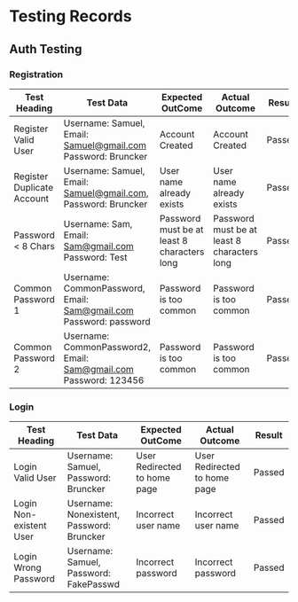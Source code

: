 # Testing Records

## Auth Testing

### Registration

| Test Heading | Test Data | Expected OutCome | Actual Outcome | Result |
| --------------|-----------|-------------------|-------------------|-----------|
| Register Valid User | Username: Samuel, Email: Samuel@gmail.com Password: Bruncker | Account Created | Account Created | Passed |
| Register Duplicate Account | Username: Samuel, Email: Samuel@gmail.com, Password: Bruncker | User name already exists | User name already exists | Passed |
| Password < 8 Chars | Username: Sam, Email: Sam@gmail.com Password: Test | Password must be at least 8 characters long | Password must be at least 8 characters long | Passed |
| Common Password 1 | Username: CommonPassword, Email: Sam@gmail.com Password: password | Password is too common | Password is too common | Passed |
| Common Password 2 | Username: CommonPassword2, Email: Sam@gmail.com Password: 123456 | Password is too common | Password is too common | Passed |



### Login

| Test Heading  | Test Data | Expected OutCome  | Actual Outcome    | Result    |
| --------------|-----------|-------------------|-------------------|-----------|
| Login Valid User | Username: Samuel, Password: Bruncker | User Redirected to home page | User Redirected to home page | Passed |
| Login Non-existent User | Username: Nonexistent, Password: Bruncker | Incorrect user name | Incorrect user name | Passed |
| Login Wrong Password | Username: Samuel, Password: FakePasswd | Incorrect password | Incorrect password | Passed |

